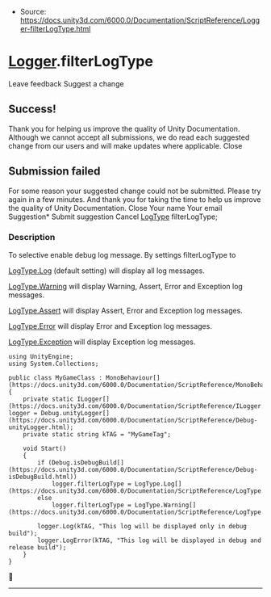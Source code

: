 * Source: https://docs.unity3d.com/6000.0/Documentation/ScriptReference/Logger-filterLogType.html

#  [Logger](https://docs.unity3d.com/6000.0/Documentation/ScriptReference/Logger.html).filterLogType
Leave feedback
Suggest a change
## Success!
Thank you for helping us improve the quality of Unity Documentation. Although we cannot accept all submissions, we do read each suggested change from our users and will make updates where applicable.
Close
## Submission failed
For some reason your suggested change could not be submitted. Please <a>try again</a> in a few minutes. And thank you for taking the time to help us improve the quality of Unity Documentation.
Close
Your name Your email Suggestion* Submit suggestion
Cancel
[LogType](https://docs.unity3d.com/6000.0/Documentation/ScriptReference/LogType.html) filterLogType; 
### Description
To selective enable debug log message.
By settings filterLogType to  
  
[LogType.Log](https://docs.unity3d.com/6000.0/Documentation/ScriptReference/LogType.Log.html) (default setting) will display all log messages.  
  
[LogType.Warning](https://docs.unity3d.com/6000.0/Documentation/ScriptReference/LogType.Warning.html) will display Warning, Assert, Error and Exception log messages.  
  
[LogType.Assert](https://docs.unity3d.com/6000.0/Documentation/ScriptReference/LogType.Assert.html) will display Assert, Error and Exception log messages.  
  
[LogType.Error](https://docs.unity3d.com/6000.0/Documentation/ScriptReference/LogType.Error.html) will display Error and Exception log messages.  
  
[LogType.Exception](https://docs.unity3d.com/6000.0/Documentation/ScriptReference/LogType.Exception.html) will display Exception log messages.
```
using UnityEngine;
using System.Collections;  
  
public class MyGameClass : MonoBehaviour[](https://docs.unity3d.com/6000.0/Documentation/ScriptReference/MonoBehaviour.html)
{
    private static ILogger[](https://docs.unity3d.com/6000.0/Documentation/ScriptReference/ILogger.html) logger = Debug.unityLogger[](https://docs.unity3d.com/6000.0/Documentation/ScriptReference/Debug-unityLogger.html);
    private static string kTAG = "MyGameTag";  
  
    void Start()
    {
        if (Debug.isDebugBuild[](https://docs.unity3d.com/6000.0/Documentation/ScriptReference/Debug-isDebugBuild.html))
            logger.filterLogType = LogType.Log[](https://docs.unity3d.com/6000.0/Documentation/ScriptReference/LogType.Log.html);
        else
            logger.filterLogType = LogType.Warning[](https://docs.unity3d.com/6000.0/Documentation/ScriptReference/LogType.Warning.html);  
  
        logger.Log(kTAG, "This log will be displayed only in debug build");
        logger.LogError(kTAG, "This log will be displayed in debug and release build");
    }
}

```

* * *
